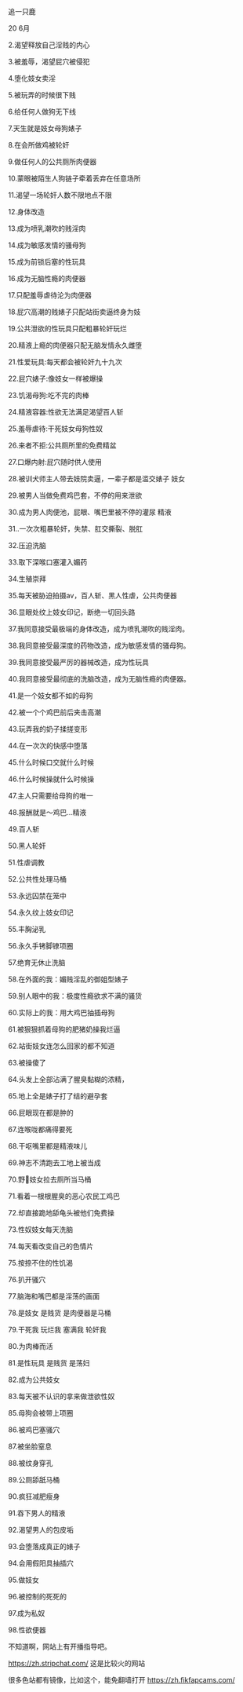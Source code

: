 追一只鹿

20 6月

2.渴望释放自己淫贱的内心

3.被羞辱，渴望屁穴被侵犯

4.堕化妓女卖淫

5.被玩弄的时候很下贱

6.给任何人做狗无下线

7.天生就是妓女母狗婊子

8.在会所做鸡被轮奸

9.做任何人的公共厕所肉便器

10.蒙眼被陌生人狗链子牵着丢弃在任意场所

11.渴望一场轮奸人数不限地点不限

12.身体改造

13.成为喷乳潮吹的贱淫肉

14.成为敏感发情的骚母狗

15.成为前锁后塞的性玩具

16.成为无脑性瘾的肉便器

17.只配羞辱虐待沦为肉便器

18.屁穴高潮的贱婊子只配站街卖逼终身为妓

19.公共泄欲的性玩具只配粗暴轮奸玩烂

20.精液上瘾的肉便器只配无脑发情永久雌堕

21.性爱玩具:每天都会被轮奸九十九次

22.屁穴婊子:像妓女一样被爆操

23.饥渴母狗:吃不完的肉棒

24.精液容器:性欲无法满足渴望百人斩

25.羞辱虐待:干死妓女母狗性奴

26.来者不拒:公共厕所里的免费精盆

27.口爆内射:屁穴随时供人使用

28.被训犬师主人带去妓院卖逼，一辈子都是滥交婊子 妓女

29.被男人当做免费鸡巴套，不停的用来泄欲

30.成为男人肉便池，屁眼、嘴巴里被不停的灌尿 精液

31..一次次粗暴轮奸，失禁、肛交撕裂、脱肛

32.压迫洗脑

33.取下深喉口塞灌入媚药

34.生殖崇拜

35.每天被胁迫拍摄av，百人斩、黑人性虐，公共肉便器

36.显眼处纹上妓女印记，断绝一切回头路

37.我同意接受最极端的身体改造，成为喷乳潮吹的贱淫肉。

38.我同意接受最深度的药物改造，成为敏感发情的骚母狗。

39.我同意接受最严厉的器械改造，成为性玩具

40.我同意接受最彻底的洗脑改造，成为无脑性瘾的肉便器。

41.是一个妓女都不如的母狗

42.被一个个鸡巴前后夹击高潮

43.玩弄我的奶子揉搓变形

44.在一次次的快感中堕落

45.什么时候口交就什么时候

46.什么时候操就什么时候操

47.主人只需要给母狗的唯一

48.报酬就是～鸡巴...精液

49.百人斩

50.黑人轮奸

51.性虐调教

52.公共性处理马桶

53.永远囚禁在笼中

54.永久纹上妓女印记

55.丰胸泌乳

56.永久手铐脚镣项圈

57.绝育无休止洗脑

58.在外面的我：媚贱淫乱的御姐型婊子

59.别人眼中的我：极度性瘾欲求不满的骚货

60.实际上的我：用大鸡巴抽插母狗

61.被狠狠抓着母狗的肥猪奶操我烂逼

62.站街妓女连怎么回家的都不知道

63.被操傻了

64.头发上全部沾满了腥臭黏糊的浓精，

65.地上全是婊子打了结的避孕套

66.屁眼现在都是肿的

67.连喉咙都痛得要死

68.干呕嘴里都是精液味儿

69.神志不清跑去工地上被当成

70.野🐔妓女拉去厕所当马桶

71.看着一根根腥臭的恶心农民工鸡巴

72.却直接跪地舔龟头被他们免费操

73.性奴妓女每天洗脑

74.每天看改变自己的色情片

75.按捺不住的性饥渴

76.扒开骚穴

77.脑海和嘴巴都是淫荡的画面

78.是妓女 是贱货 是肉便器是马桶

79.干死我 玩烂我 塞满我 轮奸我

80.为肉棒而活

81.是性玩具 是贱货 是荡妇

82.成为公共妓女

83.每天被不认识的拿来做泄欲性奴

85.母狗会被带上项圈

86.被鸡巴塞骚穴

87.被坐脸窒息

88.被纹身穿孔

89.公厕舔舐马桶

90.疯狂减肥瘦身

91.吞下男人的精液

92.渴望男人的包皮垢

93.会堕落成真正的婊子

94.会用假阳具抽插穴

95.做妓女

96.被控制的死死的

97.成为私奴

98.性欲便器




不知道啊，网站上有开播指导吧。

https://zh.stripchat.com/ 这是比较火的网站

很多色站都有镜像，比如这个，能免翻墙打开 https://zh.fikfapcams.com/